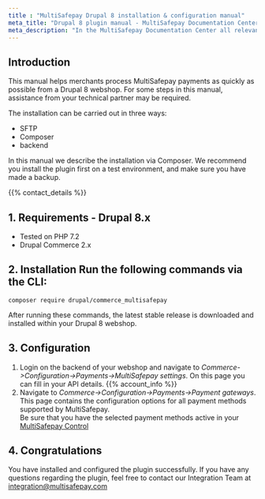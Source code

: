 ```yaml
---
title : "MultiSafepay Drupal 8 installation & configuration manual"
meta_title: "Drupal 8 plugin manual - MultiSafepay Documentation Center"
meta_description: "In the MultiSafepay Documentation Center all relevant information regarding our Plugins and API. As well as Support pages for Payment Method, Tools and General Questions. You can also find the contact details of our Support Team and Integration Team."
---
```


## Introduction  
This manual helps merchants process MultiSafepay payments as quickly as possible from a Drupal 8 webshop. For some steps in this manual, assistance from your technical partner may be required.

The installation can be carried out in three ways:

+ SFTP
+ Composer
+ backend

In this manual we describe the installation via Composer.
We recommend you install the plugin first on a test environment, and make sure you have made a backup.

{{% contact_details %}}

## 1. Requirements  - Drupal 8.x
- Tested on PHP 7.2
- Drupal Commerce 2.x

## 2. Installation  Run the following commands via the CLI:

```
composer require drupal/commerce_multisafepay
```

After running these commands, the latest stable release is downloaded and installed within your Drupal 8 webshop.

## 3. Configuration  
1. Login on the backend of your webshop and navigate to _Commerce->Configuration->Payments->MultiSafepay settings_.
On this page you can fill in your API details. {{% account_info %}}
2. Navigate to _Commerce->Configuration->Payments->Payment gateways_.
This page contains the configuration options for all payment methods supported by MultiSafepay.  
Be sure that you have the selected payment methods active in your [MultiSafepay Control](https://merchant.multisafepay.com)

## 4. Congratulations
You have installed and configured the plugin successfully. If you have any questions regarding the plugin, feel free to contact our Integration Team at <integration@multisafepay.com>

